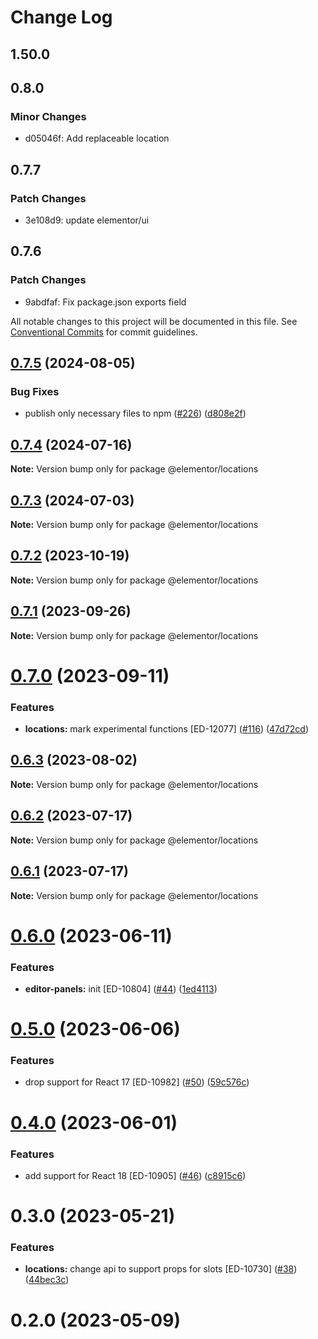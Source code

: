 # Change Log

## 1.50.0

## 0.8.0

### Minor Changes

- d05046f: Add replaceable location

## 0.7.7

### Patch Changes

- 3e108d9: update elementor/ui

## 0.7.6

### Patch Changes

- 9abdfaf: Fix package.json exports field

All notable changes to this project will be documented in this file.
See [Conventional Commits](https://conventionalcommits.org) for commit guidelines.

## [0.7.5](https://github.com/elementor/elementor-packages/compare/@elementor/locations@0.7.4...@elementor/locations@0.7.5) (2024-08-05)

### Bug Fixes

- publish only necessary files to npm ([#226](https://github.com/elementor/elementor-packages/issues/226)) ([d808e2f](https://github.com/elementor/elementor-packages/commit/d808e2f60eb7ca2d7b8560d0b79c0e62c2f969a8))

## [0.7.4](https://github.com/elementor/elementor-packages/compare/@elementor/locations@0.7.3...@elementor/locations@0.7.4) (2024-07-16)

**Note:** Version bump only for package @elementor/locations

## [0.7.3](https://github.com/elementor/elementor-packages/compare/@elementor/locations@0.7.2...@elementor/locations@0.7.3) (2024-07-03)

**Note:** Version bump only for package @elementor/locations

## [0.7.2](https://github.com/elementor/elementor-packages/compare/@elementor/locations@0.7.1...@elementor/locations@0.7.2) (2023-10-19)

**Note:** Version bump only for package @elementor/locations

## [0.7.1](https://github.com/elementor/elementor-packages/compare/@elementor/locations@0.7.0...@elementor/locations@0.7.1) (2023-09-26)

**Note:** Version bump only for package @elementor/locations

# [0.7.0](https://github.com/elementor/elementor-packages/compare/@elementor/locations@0.6.3...@elementor/locations@0.7.0) (2023-09-11)

### Features

- **locations:** mark experimental functions [ED-12077] ([#116](https://github.com/elementor/elementor-packages/issues/116)) ([47d72cd](https://github.com/elementor/elementor-packages/commit/47d72cd464e6164860c5f14a92b0264058da053c))

## [0.6.3](https://github.com/elementor/elementor-packages/compare/@elementor/locations@0.6.2...@elementor/locations@0.6.3) (2023-08-02)

**Note:** Version bump only for package @elementor/locations

## [0.6.2](https://github.com/elementor/elementor-packages/compare/@elementor/locations@0.6.1...@elementor/locations@0.6.2) (2023-07-17)

**Note:** Version bump only for package @elementor/locations

## [0.6.1](https://github.com/elementor/elementor-packages/compare/@elementor/locations@0.6.0...@elementor/locations@0.6.1) (2023-07-17)

**Note:** Version bump only for package @elementor/locations

# [0.6.0](https://github.com/elementor/elementor-packages/compare/@elementor/locations@0.5.0...@elementor/locations@0.6.0) (2023-06-11)

### Features

- **editor-panels:** init [ED-10804] ([#44](https://github.com/elementor/elementor-packages/issues/44)) ([1ed4113](https://github.com/elementor/elementor-packages/commit/1ed41131db8fb9151163175bfa614f784159e04b))

# [0.5.0](https://github.com/elementor/elementor-packages/compare/@elementor/locations@0.4.0...@elementor/locations@0.5.0) (2023-06-06)

### Features

- drop support for React 17 [ED-10982] ([#50](https://github.com/elementor/elementor-packages/issues/50)) ([59c576c](https://github.com/elementor/elementor-packages/commit/59c576ca218947dc0992616311d4d399a20e91a6))

# [0.4.0](https://github.com/elementor/elementor-packages/compare/@elementor/locations@0.3.0...@elementor/locations@0.4.0) (2023-06-01)

### Features

- add support for React 18 [ED-10905] ([#46](https://github.com/elementor/elementor-packages/issues/46)) ([c8915c6](https://github.com/elementor/elementor-packages/commit/c8915c6ea62550bcdeb5c8a576f311bedc35bcad))

# 0.3.0 (2023-05-21)

### Features

- **locations:** change api to support props for slots [ED-10730] ([#38](https://github.com/elementor/elementor-packages/issues/38)) ([44bec3c](https://github.com/elementor/elementor-packages/commit/44bec3cda1020037ba7105c6f05ce4baa8e3b376))

# 0.2.0 (2023-05-09)
